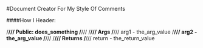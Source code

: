 #Document Creator For My Style Of Comments

####How I Header:

/**/// Public: does_something
/**///
/**/// Args
/**/// arg1 - the_arg_value
/**/// arg2 - the_arg_value
/**///
/**/// Returns
/**/// return - the_return_value